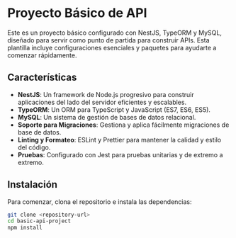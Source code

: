 # Proyecto Básico de API

Este es un proyecto básico configurado con NestJS, TypeORM y MySQL, diseñado para servir como punto de partida para construir APIs. Esta plantilla incluye configuraciones esenciales y paquetes para ayudarte a comenzar rápidamente.

## Características

- **NestJS**: Un framework de Node.js progresivo para construir aplicaciones del lado del servidor eficientes y escalables.
- **TypeORM**: Un ORM para TypeScript y JavaScript (ES7, ES6, ES5).
- **MySQL**: Un sistema de gestión de bases de datos relacional.
- **Soporte para Migraciones**: Gestiona y aplica fácilmente migraciones de base de datos.
- **Linting y Formateo**: ESLint y Prettier para mantener la calidad y estilo del código.
- **Pruebas**: Configurado con Jest para pruebas unitarias y de extremo a extremo.

## Instalación

Para comenzar, clona el repositorio e instala las dependencias:

```bash
git clone <repository-url>
cd basic-api-project
npm install
